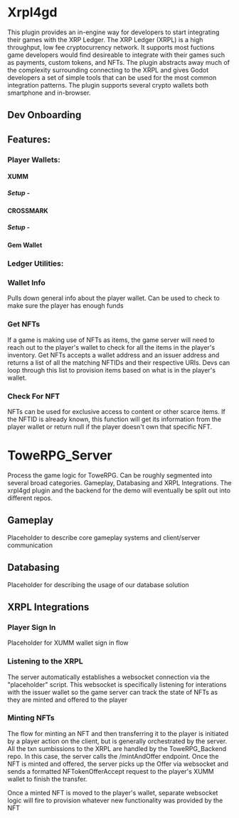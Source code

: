 # Xrpl4gd

This plugin provides an in-engine way for developers to start integrating their games with the XRP Ledger. The XRP Ledger (XRPL) is a high throughput, low fee cryptocurrency network. It supports most fuctions game developers would find desireable to integrate with their games such as payments, custom tokens, and NFTs. The plugin abstracts away much of the complexity surrounding connecting to the XRPL and gives Godot developers a set of simple tools that can be used for the most common integration patterns. The plugin supports several crypto wallets both smartphone and in-browser.

## Dev Onboarding

## Features:

### Player Wallets:

#### XUMM

##### Setup -

#### CROSSMARK

##### Setup -

#### Gem Wallet

### Ledger Utilities:

### Wallet Info
Pulls down general info about the player wallet. Can be used to check to make sure the player has enough funds 

### Get NFTs
If a game is making use of NFTs as items, the game server will need to reach out to the player's wallet to check for all the items in the player's inventory. Get NFTs accepts a wallet address and an issuer address and returns a list of all the matching NFTIDs and their respective URIs. Devs can loop through this list to provision items based on what is in the player's wallet.

### Check For NFT
NFTs can be used for exclusive access to content or other scarce items. If the NFTID is already known, this function will get its information from the player wallet or return null if the player doesn't own that specific NFT. 

# ToweRPG_Server

Process the game logic for ToweRPG. Can be roughly segmented into several broad categories. Gameplay, Databasing and XRPL Integrations. The xrpl4gd plugin and the backend for the demo will eventually be split out into different repos.

## Gameplay
Placeholder to describe core gameplay systems and client/server communication

## Databasing
Placeholder for describing the usage of our database solution

## XRPL Integrations

### Player Sign In
Placeholder for XUMM wallet sign in flow

### Listening to the XRPL
The server automatically establishes a websocket connection via the "placeholder" script. This websocket is specifically listening for interations with the issuer wallet so the game server can track the state of NFTs as they are minted and offered to the player

### Minting NFTs

The flow for minting an NFT and then transferring it to the player is initiated by a player action on the client, but is generally orchestrated by the server. All the txn sumbissions to the XRPL are handled by the ToweRPG_Backend repo. In this case, the server calls the /mintAndOffer endpoint. Once the NFT is minted and offered, the server picks up the Offer via websocket and sends a formatted NFTokenOfferAccept request to the player's XUMM wallet to finish the transfer.

Once a minted NFT is moved to the player's wallet, separate websocket logic will fire to provision whatever new functionality was provided by the NFT
